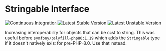 # Stringable Interface
[![Continuous Integration](https://github.com/Dhii/stringable-interface/actions/workflows/continuous-integration.yml/badge.svg)](https://github.com/Dhii/stringable-interface/actions/workflows/continuous-integration.yml)
[![Latest Stable Version](https://poser.pugx.org/dhii/stringable-interface/v)](//packagist.org/packages/dhii/stringable-interface)
[![Latest Unstable Version](https://poser.pugx.org/dhii/stringable-interface/v/unstable)](//packagist.org/packages/dhii/stringable-interface)

Increasing interoperability for objects that can be cast to string.
This was useful before [`symfony/polyfill-php80:1.19`][] which adds the
`Stringable` type if it doesn't natively exist for pre-PHP-8.0. Use that instead.

[`symfony/polyfill-php80:1.19`]: https://github.com/symfony/polyfill-php80/releases/tag/v1.19.0
